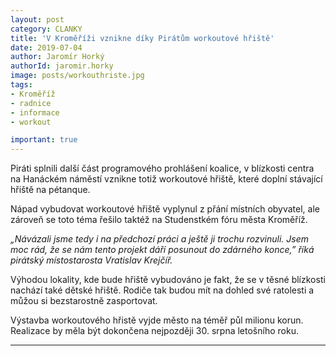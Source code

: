 ```yaml
---
layout: post
category: CLANKY
title: 'V Kroměříži vznikne díky Pirátům workoutové hřiště'
date: 2019-07-04
author: Jaromír Horký
authorId: jaromir.horky
image: posts/workouthriste.jpg
tags: 
- Kroměříž
- radnice 
- informace
- workout

important: true
---
```

Piráti splnili další část programového prohlášení koalice, v blízkosti centra na Hanáckém náměstí vznikne totiž workoutové hřiště, které doplní stávající hřiště na pétanque.

Nápad vybudovat workoutové hřiště vyplynul z přání místních obyvatel, ale zároveň se toto téma řešilo taktéž na Studenstkém fóru města Kroměříž. 

*„Návázali jsme tedy i na předchozí práci a ještě ji trochu rozvinuli. Jsem moc rád, že se nám tento projekt dáří posunout do zdárného konce,” říká pirátský místostarosta Vratislav Krejčíř.*

Výhodou lokality, kde bude hřiště vybudováno je fakt, že se v těsné blízkosti nachází také dětské hřiště. Rodiče tak budou mít na dohled své ratolesti a můžou si bezstarostně zasportovat.

Výstavba workoutového hřistě vyjde město na téměř půl milionu korun. Realizace by měla být dokončena nejpozději 30. srpna letošního roku.

---
